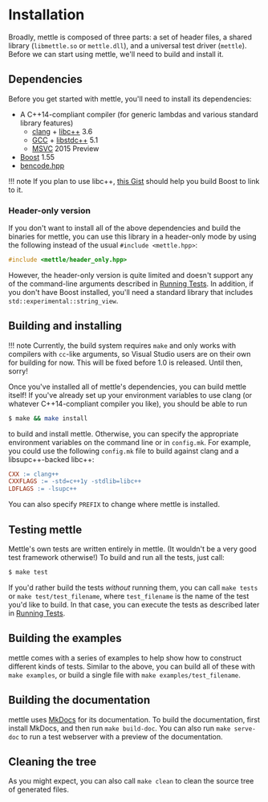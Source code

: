 # Installation

Broadly, mettle is composed of three parts: a set of header files, a shared
library (`libmettle.so` or `mettle.dll`), and a universal test driver
(`mettle`). Before we can start using mettle, we'll need to build and install
it.

## Dependencies

Before you get started with mettle, you'll need to install its dependencies:

* A C++14-compliant compiler (for generic lambdas and various standard library
  features)
     * [clang](http://clang.llvm.org/) + [libc++](http://libcxx.llvm.org/) 3.6
     * [GCC](https://gcc.gnu.org/) + [libstdc++](https://gcc.gnu.org/libstdc++/)
       5.1
     * [MSVC](http://www.visualstudio.com/) 2015 Preview
* [Boost](http://www.boost.org/) 1.55
* [bencode.hpp](https://github.com/jimporter/bencode.hpp)

!!! note
    If you plan to use libc++,
    [this Gist](https://gist.github.com/jimporter/10442880) should help you
    build Boost to link to it.

### Header-only version

If you don't want to install all of the above dependencies and build the
binaries for mettle, you can use this library in a header-only mode by using
the following instead of the usual `#include <mettle.hpp>`:

```c++
#include <mettle/header_only.hpp>
```

However, the header-only version is quite limited and doesn't support any of the
command-line arguments described in [Running Tests](running-tests.md). In
addition, if you don't have Boost installed, you'll need a standard library that
includes `std::experimental::string_view`.

## Building and installing

!!! note
    Currently, the build system requires `make` and only works with compilers
    with `cc`-like arguments, so Visual Studio users are on their own for
    building for now. This will be fixed before 1.0 is released. Until then,
    sorry!

Once you've installed all of mettle's dependencies, you can build mettle itself!
If you've already set up your environment variables to use clang (or whatever
C++14-compliant compiler you like), you should be able to run

```sh
$ make && make install
```

to build and install mettle. Otherwise, you can specify the appropriate
environment variables on the command line or in `config.mk`. For example, you
could use the following `config.mk` file to build against clang and a
libsupc++-backed libc++:

```Makefile
CXX := clang++
CXXFLAGS := -std=c++1y -stdlib=libc++
LDFLAGS := -lsupc++
```

You can also specify `PREFIX` to change where mettle is installed.

## Testing mettle

Mettle's own tests are written entirely in mettle. (It wouldn't be a very good
test framework otherwise!) To build and run all the tests, just call:

```sh
$ make test
```

If you'd rather build the tests *without* running them, you can call
`make tests` or `make test/test_filename`, where `test_filename` is the name of
the test you'd like to build. In that case, you can execute the tests as
described later in [Running Tests](running-tests.md).

## Building the examples

mettle comes with a series of examples to help show how to construct different
kinds of tests. Similar to the above, you can build all of these with
`make examples`, or build a single file with `make examples/test_filename`.

## Building the documentation

mettle uses [MkDocs](http://www.mkdocs.org/) for its documentation. To build the
documentation, first install MkDocs, and then run `make build-doc`. You can also
run `make serve-doc` to run a test webserver with a preview of the
documentation.

## Cleaning the tree

As you might expect, you can also call `make clean` to clean the source tree of
generated files.

